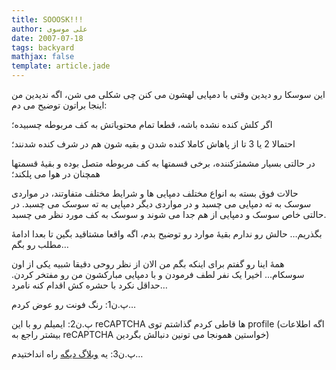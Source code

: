 ```yaml
---
title: SOOOSK!!!
author: علی موسوی
date: 2007-07-18
tags: backyard
mathjax: false
template: article.jade
---
```


این سوسکا رو دیدین وقتی با دمپایی لهشون می کنن چی شکلی می شن، اگه ندیدین من اینجا براتون توضیح می دم:

اگر کلش کنده نشده باشه، قطعا تمام محتویاتش به کف مربوطه چسبیده؛

احتمالا 2 یا 3 تا از پاهاش کاملا کنده شدن و بقیه شون هم در شرف کنده شدنند؛

در حالتی بسیار مشمئزکننده، برخی قسمتها به کف مربوطه متصل بوده و بقیۀ قسمتها همچنان در هوا می پلکند؛

حالات فوق بسته به انواع مختلف دمپایی ها و شرایط مختلف متفاوتند، در مواردی سوسک به ته دمپایی می چسبد و در مواردی دیگر دمپایی به ته سوسک می چسبد. در حالتی خاص سوسک و دمپایی از هم جدا می شوند و سوسک به کف مورد نظر می چسبد.

بگذریم… حالش رو ندارم بقیۀ موارد رو توضیح بدم، اگه واقعا مشتاقید بگین تا بعدا ادامۀ مطلب رو بگم…

همۀ اینا رو گفتم برای اینکه بگم من الان از نظر روحی دقیقا شبیه یکی از اون سوسکام… اخیرا یک نفر لطف فرمودن و با دمپایی مبارکشون من رو مفتخر کردن. حداقل نکرد با حشره کش اقدام کنه نامرد…

پ.ن1: رنگ فونت رو عوض کردم…

پ.ن2: ایمیلم رو با این reCAPTCHA ها قاطی کردم گذاشتم توی profile (اگه اطلاعات بیشتر راجع به reCAPTCHA خواستین همونجا می تونین دنبالش بگردین)

پ.ن3: یه [وبلاگ دیگه](http://for-against.blogspot.com) راه انداختیدم…
